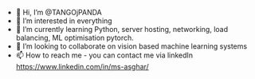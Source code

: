 - 👋 Hi, I’m @TANGOjPANDA
- 👀 I’m interested in everything
- 🌱 I’m currently learning Python, server hosting, networking, load balancing, ML optimisation pytorch.
- 💞️ I’m looking to collaborate on vision based machine learning systems
- 📫 How to reach me - you can contact me via linkedIn https://www.linkedin.com/in/ms-asghar/ 
